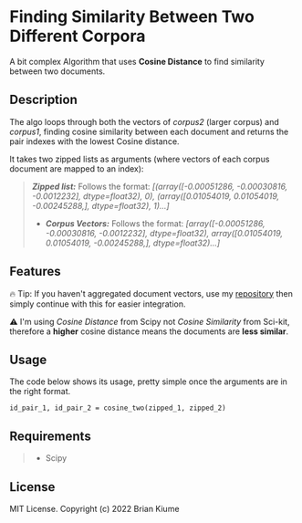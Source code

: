 # Finding Similarity Between Two Different Corpora 
A bit complex Algorithm that uses **Cosine Distance** to find similarity between two documents.

## Description
The algo loops through both the vectors of *corpus2* (larger corpus) and *corpus1*, finding cosine similarity between each
document and returns the pair indexes with the lowest Cosine distance. 

It takes two zipped lists as arguments (where vectors of each corpus document are mapped to an index): 

> ***Zipped list:*** Follows the format: *[(array([-0.00051286, -0.00030816, -0.0012232], dtype=float32), 0),
> (array([0.01054019, 0.01054019, -0.00245288,], dtype=float32), 1)...]*
>
> - ***Corpus Vectors:*** Follows the format: *[array([-0.00051286, -0.00030816, -0.0012232], dtype=float32),
>array([0.01054019, 0.01054019, -0.00245288,], dtype=float32)...]*
>

## Features
🔥 Tip: If you haven't aggregated document vectors, use my [repository](https://github.com/briankiume/AggregateWordEmbeddings) 
then simply continue with this for easier integration.

⚠️ I'm using *Cosine Distance* from Scipy not *Cosine Similarity* from Sci-kit, therefore a 
**higher** cosine distance means the documents are **less similar**.


## Usage
The code below shows its usage, pretty simple once the arguments are in the right format.  
```
id_pair_1, id_pair_2 = cosine_two(zipped_1, zipped_2)
```
## Requirements
> - Scipy

## License
MIT License. Copyright (c) 2022 Brian Kiume